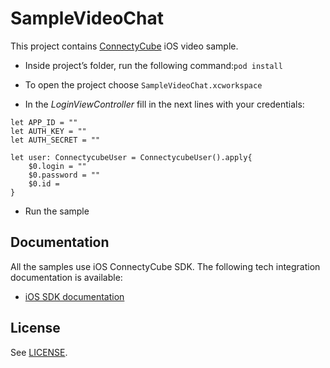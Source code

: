 # SampleVideoChat 

This project contains [ConnectyCube](https://developers.connectycube.com/ios/?id=create-connectycube-app) iOS video sample. 

- Inside project’s folder, run the following command:```pod install```

- To open the project choose ```SampleVideoChat.xcworkspace```

- In the *LoginViewController* fill in the next lines with your credentials:

```let APP_ID = ""```  
```let AUTH_KEY = ""```  
```let AUTH_SECRET = ""```

    let user: ConnectycubeUser = ConnectycubeUser().apply{
        $0.login = ""
        $0.password = ""
        $0.id = 
    }
    
- Run the sample

## Documentation

All the samples use iOS ConnectyCube SDK. The following tech integration documentation is available:

- [iOS SDK documentation](https://developers.connectycube.com/ios/)

## License

See [LICENSE](LICENSE).
